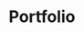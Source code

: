 ---
layout: allposts
title: Portfolio
landing-title: Portfolio
nav-menu: true
description: A list of my published work & portfolio pieces
image: null
author: null    
show_tile: true
---